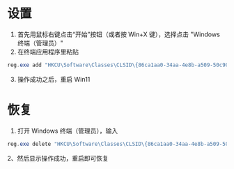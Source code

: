 # 设置

1. 首先用鼠标右键点击“开始”按钮（或者按 Win+X 键），选择点击 "Windows 终端（管理员）"
2. 在终端应用程序里粘贴

```powershell
reg.exe add "HKCU\Software\Classes\CLSID\{86ca1aa0-34aa-4e8b-a509-50c905bae2a2}\InprocServer32" /f /ve
```

3. 操作成功之后，重启 Win11

# 恢复

1. 打开 Windows 终端（管理员），输入

```powershell
reg.exe delete "HKCU\Software\Classes\CLSID\{86ca1aa0-34aa-4e8b-a509-50c905bae2a2}\InprocServer32" /va /f
```

2、然后显示操作成功，重启即可恢复
